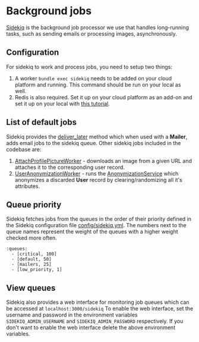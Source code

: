 # Background jobs

[Sidekiq](https://github.com/sidekiq/sidekiq) is the background job processor we use that handles long-running tasks, such as sending emails or processing images, asynchronously.

## Configuration

For sidekiq to work and process jobs, you need to setup two things:
1. A worker `bundle exec sidekiq` needs to be added on your cloud platform and running. This command should be run on your local as well.
2. Redis is also required. Set it up on your cloud platform as an add-on and set it up on your local with [this tutorial](https://redis.io/docs/getting-started/installation/install-redis-on-mac-os/).

## List of default jobs

Sidekiq provides the [deliver_later](https://apidock.com/rails/v5.2.3/ActionMailer/MessageDelivery/deliver_later) method which when used with a **Mailer**, adds email jobs to the sidekiq queue. Other sidekiq jobs included in the codebase are:

1. [AttachProfilePictureWorker](../app/workers/attach_profile_picture_worker.rb) - downloads an image from a given URL and attaches it to the corresponding user record.
2. [UserAnonymizationWorker](../app/workers/user_anonymization_worker.rb) - runs the [AnonymizationService](../app/services/anonymization_service.rb) which anonymizes a discarded **User** record by clearing/randomizing all it's attributes.

## Queue priority

Sidekiq fetches jobs from the queues in the order of their priority defined in the Sidekiq configuration file [config/sidekiq.yml](../config/sidekiq.yml). The numbers next to the queue names represent the weight of the queues with a higher weight checked more often.

```
:queues:
  - [critical, 100]
  - [default, 50]
  - [mailers, 25]
  - [low_priority, 1]
```

## View queues

Sidekiq also provides a web interface for monitoring job queues which can be accessed at `localhost:3000/sidekiq`
To enable the web interface, set the username and password in the environment variables `SIDEKIQ_ADMIN_USERNAME` and `SIDEKIQ_ADMIN_PASSWORD` respectively.
If you don't want to enable the web interface delete the above environment variables.
